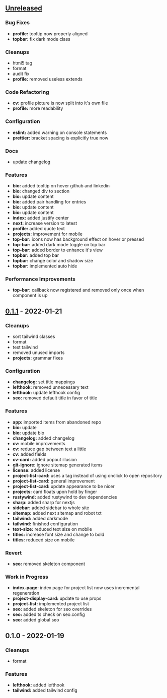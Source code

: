 <a name="unreleased"></a>
## [Unreleased]

### Bug Fixes
- **profile:** tooltip now properly aligned
- **topbar:** fix dark mode class

### Cleanups
- html5 tag
- format
- audit fix
- **profile:** removed useless extends

### Code Refactoring
- **cv:** profile picture is now split into it's own file
- **profile:** more readability

### Configuration
- **eslint:** added warning on console statements
- **prettier:** bracket spacing is explicitly true now

### Docs
- update changelog

### Features
- **bio:** added tooltip on hover github and linkedin
- **bio:** changed div to section
- **bio:** update content
- **bio:** added pair handling for entries
- **bio:** update content
- **bio:** update content
- **index:** added justify center
- **next:** increase version to latest
- **profile:** added quote text
- **projects:** improvement for mobile
- **top-bar:** icons now has background effect on hover or pressed
- **top-bar:** added dark mode toggle on top bar
- **top-bar:** added border to enhance it's view
- **topbar:** added top bar
- **topbar:** change color and shadow size
- **topbar:** implemented auto hide

### Performance Improvements
- **top-bar:** callback now registered and removed only once when component is up


<a name="0.1.1"></a>
## [0.1.1] - 2022-01-21
### Cleanups
- sort tailwind classes
- format
- test tailwind
- removed unused imports
- **projects:** grammar fixes

### Configuration
- **changelog:** set title mappings
- **lefthook:** removed unnecessary text
- **lefthook:** update lefthook config
- **seo:** removed default title in favor of title

### Features
- **app:** imported items from abandoned repo
- **bio:** update
- **bio:** update bio
- **changelog:** added changelog
- **cv:** mobile improvements
- **cv:** reduce gap between text a little
- **cv:** added fields
- **cv-card:** added popout illusion
- **git-ignore:** ignore sitemap generated items
- **license:** added license
- **project-list-card:** uses a tag instead of using onclick to open repository
- **project-list-card:** general improvement
- **project-list-card:** update appearance to be nicer
- **projects:** card floats upon hold by finger
- **rustywind:** added rustywind to dev dependencies
- **sharp:** added sharp for nextjs
- **sidebar:** added sidebar to whole site
- **sitemap:** added next sitemap and robot txt
- **tailwind:** added darkmode
- **tailwind:** finished configuration
- **text-size:** reduced text size on mobile
- **titles:** increase font size and change to bold
- **titles:** reduced size on mobile

### Revert
- **seo:** removed skeleton component

### Work in Progress
- **index-page:** index page for project list now uses incremental regeneration
- **project-display-card:** update to use props
- **project-list:** implemented project list
- **seo:** added skeleton for seo overrides
- **seo:** added ts check on seo.config
- **seo:** added global seo


<a name="0.1.0"></a>
## 0.1.0 - 2022-01-19
### Cleanups
- format

### Features
- **lefthook:** added lefthook
- **tailwind:** added tailwind config


[Unreleased]: https://github.com/tigorlazuardi/at-home/compare/0.1.1...HEAD
[0.1.1]: https://github.com/tigorlazuardi/at-home/compare/0.1.0...0.1.1

